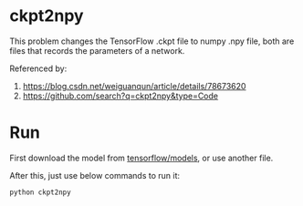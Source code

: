 # ckpt2npy
This problem changes the TensorFlow .ckpt file to numpy .npy file, both are files that records the parameters of a network.

Referenced by:
 1. https://blog.csdn.net/weiguanqun/article/details/78673620
 2. https://github.com/search?q=ckpt2npy&type=Code

# Run
First download the model from [tensorflow/models](https://github.com/tensorflow/models/tree/master/research/slim/), or use another file.

After this, just use below commands to run it:
```Python
python ckpt2npy
```

